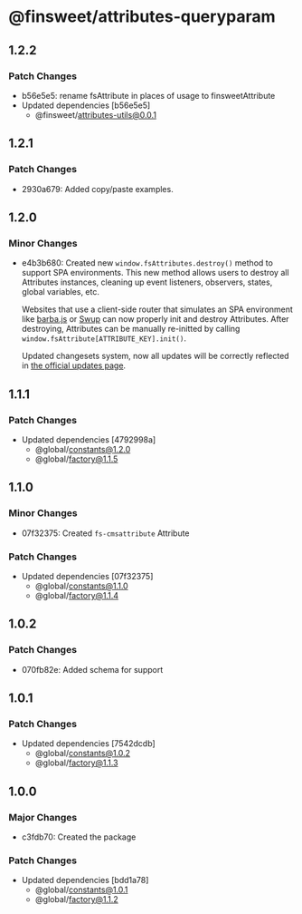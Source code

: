 # @finsweet/attributes-queryparam

## 1.2.2

### Patch Changes

- b56e5e5: rename fsAttribute in places of usage to finsweetAttribute
- Updated dependencies [b56e5e5]
  - @finsweet/attributes-utils@0.0.1

## 1.2.1

### Patch Changes

- 2930a679: Added copy/paste examples.

## 1.2.0

### Minor Changes

- e4b3b680: Created new `window.fsAttributes.destroy()` method to support SPA environments.
  This new method allows users to destroy all Attributes instances, cleaning up event listeners, observers, states, global variables, etc.

  Websites that use a client-side router that simulates an SPA environment like [barba.js](https://barba.js.org/) or [Swup](https://swup.js.org/) can now properly init and destroy Attributes.
  After destroying, Attributes can be manually re-initted by calling `window.fsAttribute[ATTRIBUTE_KEY].init()`.

  Updated changesets system, now all updates will be correctly reflected in [the official updates page](https://www.finsweet.com/attributes/updates).

## 1.1.1

### Patch Changes

- Updated dependencies [4792998a]
  - @global/constants@1.2.0
  - @global/factory@1.1.5

## 1.1.0

### Minor Changes

- 07f32375: Created `fs-cmsattribute` Attribute

### Patch Changes

- Updated dependencies [07f32375]
  - @global/constants@1.1.0
  - @global/factory@1.1.4

## 1.0.2

### Patch Changes

- 070fb82e: Added schema for support

## 1.0.1

### Patch Changes

- Updated dependencies [7542dcdb]
  - @global/constants@1.0.2
  - @global/factory@1.1.3

## 1.0.0

### Major Changes

- c3fdb70: Created the package

### Patch Changes

- Updated dependencies [bdd1a78]
  - @global/constants@1.0.1
  - @global/factory@1.1.2
